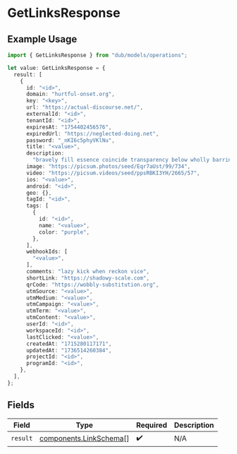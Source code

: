 # GetLinksResponse

## Example Usage

```typescript
import { GetLinksResponse } from "dub/models/operations";

let value: GetLinksResponse = {
  result: [
    {
      id: "<id>",
      domain: "hurtful-onset.org",
      key: "<key>",
      url: "https://actual-discourse.net/",
      externalId: "<id>",
      tenantId: "<id>",
      expiresAt: "1754402456576",
      expiredUrl: "https://neglected-doing.net",
      password: "_nKI6c5phyVKlNu",
      title: "<value>",
      description:
        "bravely fill essence coincide transparency below wholly barring how scrutinise",
      image: "https://picsum.photos/seed/Eqr7aUst/99/734",
      video: "https://picsum.videos/seed/ppsRBKI3YH/2665/57",
      ios: "<value>",
      android: "<id>",
      geo: {},
      tagId: "<id>",
      tags: [
        {
          id: "<id>",
          name: "<value>",
          color: "purple",
        },
      ],
      webhookIds: [
        "<value>",
      ],
      comments: "lazy kick when reckon vice",
      shortLink: "https://shadowy-scale.com",
      qrCode: "https://wobbly-substitution.org",
      utmSource: "<value>",
      utmMedium: "<value>",
      utmCampaign: "<value>",
      utmTerm: "<value>",
      utmContent: "<value>",
      userId: "<id>",
      workspaceId: "<id>",
      lastClicked: "<value>",
      createdAt: "1715280117171",
      updatedAt: "1736514260384",
      projectId: "<id>",
      programId: "<id>",
    },
  ],
};
```

## Fields

| Field                                                            | Type                                                             | Required                                                         | Description                                                      |
| ---------------------------------------------------------------- | ---------------------------------------------------------------- | ---------------------------------------------------------------- | ---------------------------------------------------------------- |
| `result`                                                         | [components.LinkSchema](../../models/components/linkschema.md)[] | :heavy_check_mark:                                               | N/A                                                              |